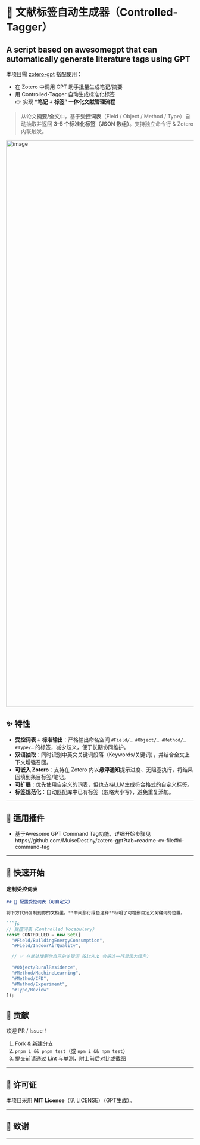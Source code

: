 # 🔖 文献标签自动生成器（Controlled-Tagger）
**A script based on awesomegpt that can automatically generate literature tags using GPT**
---
本项目需 [zotero-gpt](https://github.com/MuiseDestiny/zotero-gpt) 搭配使用：
- 在 Zotero 中调用 GPT 助手批量生成笔记/摘要  
- 用 Controlled-Tagger 自动生成标准化标签  
👉 实现 **“笔记 + 标签” 一体化文献管理流程**

> 从论文**摘要/全文**中，基于**受控词表**（Field / Object / Method / Type）自动抽取并返回 **3–5 个标准化标签（JSON 数组）**。支持独立命令行 & Zotero 内联触发。

<img width="2639" height="1517" alt="image" src="https://github.com/user-attachments/assets/d66829c6-df12-4c20-8cda-bd97e13dd7c3" />


## ✨ 特性

* **受控词表 + 标准输出**：严格输出命名空间 `#Field/… #Object/… #Method/… #Type/…` 的标签，减少歧义，便于长期协同维护。
* **双语抽取**：同时识别中英文关键词段落（Keywords/关键词），并结合全文上下文增强召回。
* **可嵌入 Zotero**：支持在 Zotero 内以**悬浮通知**提示进度、无阻塞执行，将结果回填到条目标签/笔记。
* **可扩展**：优先使用自定义的词表，但也支持LLM生成符合格式的自定义标签。
* **标签规范化**：自动匹配库中已有标签（忽略大小写），避免重复添加。
---

## 🧰 适用插件

* 基于Awesome GPT Command Tag功能，详细开始步骤见https://github.com/MuiseDestiny/zotero-gpt?tab=readme-ov-file#hi-command-tag

---

## 🚀 快速开始

#### 定制受控词表
```markdown
## 🔧 配置受控词表（可自定义）

将下方代码复制到你的文档里。**中间那行绿色注释**标明了可增删自定义关键词的位置。

```js
// 受控词表（Controlled Vocabulary）
const CONTROLLED = new Set([
  "#Field/BuildingEnergyConsumption",
  "#Field/IndoorAirQuality",

  // ✅ 在此处增删你自己的关键词（GitHub 会把这一行显示为绿色）

  "#Object/RuralResidence",
  "#Method/MachineLearning",
  "#Method/CFD",
  "#Method/Experiment",
  "#Type/Review"
]);

```
## 🤝 贡献

欢迎 PR / Issue！

1. Fork & 新建分支
2. `pnpm i && pnpm test`（或 `npm i && npm test`）
3. 提交前请通过 Lint 与单测，附上前后对比或截图

---

## 📜 许可证

本项目采用 **MIT License**（见 [LICENSE](./LICENSE)）（GPT生成）。

---

## 🙌 致谢


---
